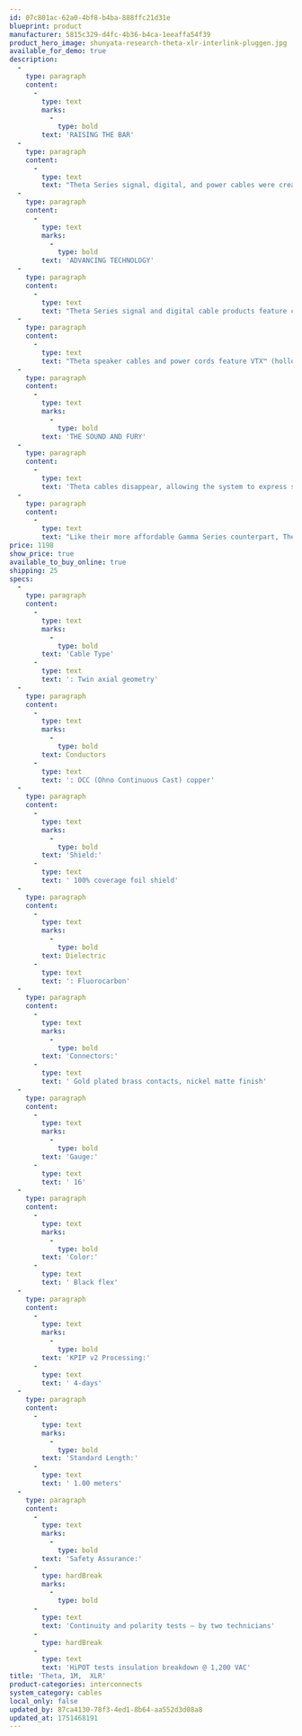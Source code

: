 ```yaml
---
id: 07c801ac-62a0-4bf8-b4ba-888ffc21d31e
blueprint: product
manufacturer: 5815c329-d4fc-4b36-b4ca-1eeaffa54f39
product_hero_image: shunyata-research-theta-xlr-interlink-pluggen.jpg
available_for_demo: true
description:
  -
    type: paragraph
    content:
      -
        type: text
        marks:
          -
            type: bold
        text: 'RAISING THE BAR'
  -
    type: paragraph
    content:
      -
        type: text
        text: "Theta Series signal, digital, and power cables were created using scientific innovation that has established Shunyata Research as a key contributor to the world's top recording studios and heart-surgery labs. Each component, material, and conductor within the Theta Series is custom-designed to extend the boundaries of signal resolution, even when compared to cost-no-object products. Theta Series products further expand upon Shunyata Research's legacy of delivering uncompromising performance at prices that raise expectations for all products in their category."
  -
    type: paragraph
    content:
      -
        type: text
        marks:
          -
            type: bold
        text: 'ADVANCING TECHNOLOGY'
  -
    type: paragraph
    content:
      -
        type: text
        text: "Theta Series signal and digital cable products feature continuous-cast Ohno copper. Ohno copper is an ultra-pure conductor drawn using heated molds that cast the wire into a singular crystalline structure. The Ohno conductors used in the Theta Series are then extruded with a fluorocarbon dielectric and custom-shielding elements using Shunyata Research's exclusive PMZ (Precision Matched Impedance) process. This extrusion method tightens the tolerances of the conductor surface, dielectric and the precision placement of the shield. To achieve these finely drawn tolerances, the extrusion and braiding machines must be run at one-quarter normal speed during the manufacturing process."
  -
    type: paragraph
    content:
      -
        type: text
        text: "Theta speaker cables and power cords feature VTX™ (hollow core) and VTX-Ag™ (pure silver center) conductors, respectively, both with an outer layer of ultra-pure OFE copper for enhanced performance. Finally, all Theta cables are conditioned for 4-days using Shunyata Research's advanced Kinetic Phase Inversion Process™ (KPIPv2™), which conditions conductor metals at a molecular level. Theta Series cables are terminated with Shunyata's custom-designed connectors and cold-soldered terminals. These custom-designed attributes elevate Theta Series performance far beyond expectation, regardless of cost."
  -
    type: paragraph
    content:
      -
        type: text
        marks:
          -
            type: bold
        text: 'THE SOUND AND FURY'
  -
    type: paragraph
    content:
      -
        type: text
        text: 'Theta cables disappear, allowing the system to express sudden dynamic shifts in timing and frequency extension with effortlessness and nuance. A loom of Theta cables allows a complex system of electronics and speakers to speak with a single coherent voice.'
  -
    type: paragraph
    content:
      -
        type: text
        text: "Like their more affordable Gamma Series counterpart, Theta cables imbue the system with an unassailable sense of coherence, as if everything is in focus, without distortion or hard transients. There is an absence of perceived noise, allowing spectral and textural subtlety to come to the fore. Unlike common copper cables, Theta Series cables deliver explosive dynamics and pitch perfect frequency extension, even when compared to far more expensive cables. Theta's larger gauge VTX™ conductors add weight, dimensionality and an expansive, room-filling sound-stage."
price: 1198
show_price: true
available_to_buy_online: true
shipping: 25
specs:
  -
    type: paragraph
    content:
      -
        type: text
        marks:
          -
            type: bold
        text: 'Cable Type'
      -
        type: text
        text: ': Twin axial geometry'
  -
    type: paragraph
    content:
      -
        type: text
        marks:
          -
            type: bold
        text: Conductors
      -
        type: text
        text: ': OCC (Ohno Continuous Cast) copper'
  -
    type: paragraph
    content:
      -
        type: text
        marks:
          -
            type: bold
        text: 'Shield:'
      -
        type: text
        text: ' 100% coverage foil shield'
  -
    type: paragraph
    content:
      -
        type: text
        marks:
          -
            type: bold
        text: Dielectric
      -
        type: text
        text: ': Fluorocarbon'
  -
    type: paragraph
    content:
      -
        type: text
        marks:
          -
            type: bold
        text: 'Connectors:'
      -
        type: text
        text: ' Gold plated brass contacts, nickel matte finish'
  -
    type: paragraph
    content:
      -
        type: text
        marks:
          -
            type: bold
        text: 'Gauge:'
      -
        type: text
        text: ' 16'
  -
    type: paragraph
    content:
      -
        type: text
        marks:
          -
            type: bold
        text: 'Color:'
      -
        type: text
        text: ' Black flex'
  -
    type: paragraph
    content:
      -
        type: text
        marks:
          -
            type: bold
        text: 'KPIP v2 Processing:'
      -
        type: text
        text: ' 4-days'
  -
    type: paragraph
    content:
      -
        type: text
        marks:
          -
            type: bold
        text: 'Standard Length:'
      -
        type: text
        text: ' 1.00 meters'
  -
    type: paragraph
    content:
      -
        type: text
        marks:
          -
            type: bold
        text: 'Safety Assurance:'
      -
        type: hardBreak
        marks:
          -
            type: bold
      -
        type: text
        text: 'Continuity and polarity tests – by two technicians'
      -
        type: hardBreak
      -
        type: text
        text: 'HiPOT tests insulation breakdown @ 1,200 VAC'
title: 'Theta, 1M,  XLR'
product-categories: interconnects
system_category: cables
local_only: false
updated_by: 87ca4130-78f3-4ed1-8b64-aa552d3d08a8
updated_at: 1751468191
---
```

